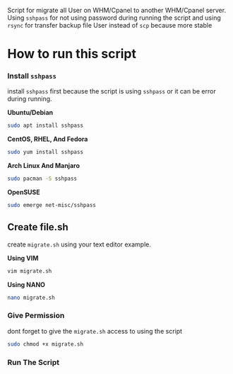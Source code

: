 Script for migrate all User on WHM/Cpanel to another WHM/Cpanel server. Using `sshpass` for not using password during running the script and using `rsync` for transfer backup file User instead of `scp` because more stable

# How to run this script

### Install `sshpass`

install `sshpass` first because the script is using `sshpass` or it can be error during running.

**Ubuntu/Debian**

```bash
sudo apt install sshpass
```

**CentOS, RHEL, And Fedora**

```bash
sudo yum install sshpass
```

**Arch Linux And Manjaro**

```bash
sudo pacman -S sshpass
```

**OpenSUSE**

```bash
sudo emerge net-misc/sshpass
```

## Create file.sh

create `migrate.sh` using your text editor example.

**Using VIM**

```bash
vim migrate.sh

```

**Using NANO**

```bash
nano migrate.sh
```

### Give Permission

dont forget to give the `migrate.sh` access to using the script

```bash
sudo chmod +x migrate.sh
```

### Run The Script
